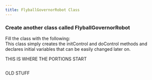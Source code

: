 ```yaml
---
title: FlyballGovernorRobot Class
---
```


### Create another class called FlyballGovernorRobot
   Fill the class with the following:  
   This class simply creates the initControl and doControl methods and declares initial variables that can be easily changed later on.

THIS IS WHERE THE PORTIONS START
<pre><code data-url-index="0" data-snippet="multipleportions" data-portions='[["package","public FlyballGovernorRobot"],["public ExternalForcePoint","private Link"]]' id="FlyballRobotTop"></code></pre>

OLD STUFF

<pre><code data-url-index="0" data-snippet="portion" data-start="package" data-end="public FlyballGovernorRobot" id="FlyballRobotTop"></code></pre>
<pre><code data-url-index="0" data-snippet="portion" data-start="public ExternalForcePoint" data-end="private Link" id="FlyballRobotMiddle"></code></pre>
<pre><code data-url-index="0" data-snippet="portion" data-start="private YoDouble tau_rotation, q_cylinder_z, qd_cylinder_z;" id="FlyballRobotBottom"></code></pre>

<script src="../snippetautomation/codesnippets.js" sources=Array.of("https://rawgit.com/ihmcrobotics/ihmc-open-robotics-software/develop/example-simulations/src/main/java/us/ihmc/exampleSimulations/flyballGovernor/FlyballGovernorRobot.java")></script>